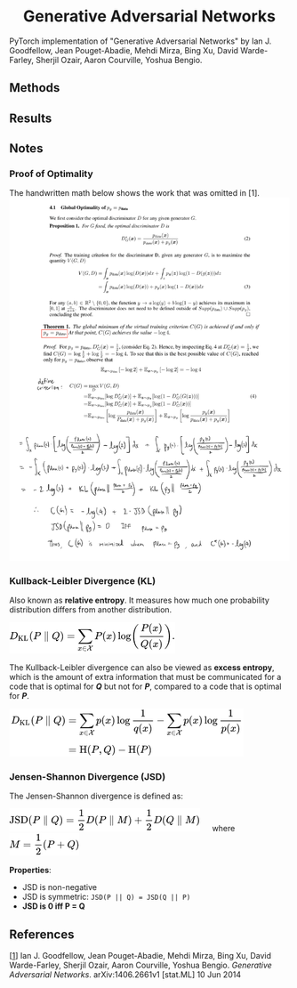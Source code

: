 <h1 align="center">Generative Adversarial Networks</h1>

PyTorch implementation of "Generative Adversarial Networks" by Ian J. Goodfellow, Jean Pouget-Abadie, Mehdi Mirza, 
Bing Xu, David Warde-Farley, Sherjil Ozair, Aaron Courville, Yoshua Bengio.


## Methods


## Results



## Notes
### Proof of Optimality
The handwritten math below shows the work that was omitted in [1].
![](images/optimality.png)

### Kullback-Leibler Divergence (KL)
Also known as **relative entropy**. It measures how much one probability distribution differs from another distribution.

![](images/kullback_leibler.png)

The Kullback-Leibler divergence can also be viewed as **excess entropy**, which is the amount of
extra information that must be communicated for a code that is optimal for **_Q_** but not for **_P_**, compared to a code that
is optimal for **_P_**.

![](images/kullback_leibler_motivation.png)


### Jensen-Shannon Divergence (JSD)
The Jensen-Shannon divergence is defined as:

![](images/jensen_shannon.png) &emsp; where &emsp; ![](images/jsd_m.png)

**Properties**:
- JSD is non-negative
- JSD is symmetric: `JSD(P || Q) = JSD(Q || P)`
- **JSD is 0 iff P = Q**




## References
[[1](https://arxiv.org/abs/1406.2661)] Ian J. Goodfellow, Jean Pouget-Abadie, Mehdi Mirza, Bing Xu, David Warde-Farley, 
Sherjil Ozair, Aaron Courville, Yoshua Bengio. _Generative Adversarial Networks_. 
arXiv:1406.2661v1 [stat.ML] 10 Jun 2014

